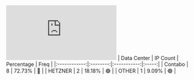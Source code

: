 ![Diagramm](https://github.com/111STAVR111/props/blob/main/Story/Decentralization/1/README.md)
| Data Center | IP Count | Percentage | Freq |
|:------------:|:--------:|:-----------:|:-----:|
| Contabo | 8 | 72.73% | 🔴 |
| HETZNER | 2 | 18.18% | 🟢 |
| OTHER | 1 | 9.09% | 🟢 |